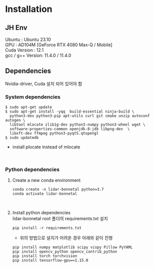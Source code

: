 
# Installation


## JH Env 
Ubuntu : Ubuntu 23.10 <br>
GPU : AD104M [GeForce RTX 4080 Max-Q / Mobile] <br>
Cuda Version :  12.1 <br>
gcc / g++ Version: 11.4.0 / 11.4.0 <br>


## Dependencies
Nvidia-driver, Cuda 설치 되어 있어야 함 <br>

### System dependencies

```
$ sudo apt-get update 
$ sudo apt-get install -yqq  build-essential ninja-build \
  python3-dev python3-pip apt-utils curl git cmake unzip autoconf autogen \
  libtool mlocate zlib1g-dev python3-numpy python3-wheel wget \
  software-properties-common openjdk-8-jdk libpng-dev  \
  libxft-dev ffmpeg python3-pyqt5.qtopengl
$ sudo updatedb
```
- install plocate instead of mlocate

<br>

### Python dependencies

1. Create a new conda environment

    ```
    conda create -n lidar-bonnetal python=3.7
    conda activate lidar-bonnetal
    ```

<br>

2. Install python dependencies <br>
lidar-bonnetal root 폴더의 requirements.txt 설치


    ```
    pip install -r requirements.txt
    ```
    - 위의 방법으로 설치가 어려운 경우 아래와 같이 진행


    ```
    pip install numpy matplotlib scipy vispy Pillow PyYAML
    pip install opencv_python opencv_contrib_python
    pip install torch torchvision
    pip install tensorflow-gpu==1.15.0
    ```

